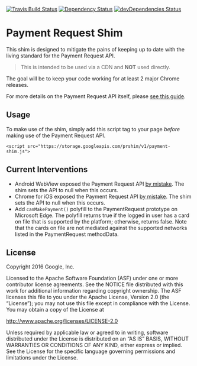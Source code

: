 [![Travis Build Status](https://travis-ci.org/GoogleChromeLabs/payment-request-shim.svg?branch=master)](https://travis-ci.org/GoogleChromeLabs/payment-request-shim) [![Dependency Status](https://david-dm.org/googlechromelabs/payment-request-shim.svg)](https://david-dm.org/googlechromelabs/payment-request-shim) [![devDependencies Status](https://david-dm.org/googlechromelabs/payment-request-shim/dev-status.svg)](https://david-dm.org/googlechromelabs/payment-request-shim?type=dev)

# Payment Request Shim

This shim is designed to mitigate the pains of keeping up to date with the living standard for the Payment Request API.

> This is intended to be used via a CDN and **NOT** used directly.

The goal will be to keep your code working for at least 2 major Chrome releases.

For more details on the Payment Request API itself, please [see this guide](https://developers.google.com/web/fundamentals/discovery-and-monetization/payment-request/).

## Usage

To make use of the shim, simply add this script tag to your page *before* making use of the Payment Request API.

    <script src="https://storage.googleapis.com/prshim/v1/payment-shim.js">

## Current Interventions

- Android WebView exposed the Payment Request API [by mistake](https://bugs.chromium.org/p/chromium/issues/detail?id=667069). The shim sets the API to null when this occurs.
- Chrome for iOS exposed the Payment Request API [by mistake](https://bugs.chromium.org/p/chromium/issues/detail?id=734586). The shim sets the API to null when this occurs.
- Add `canMakePayment()` polyfill to the PaymentRequest prototype on Microsoft Edge. The polyfill returns true if the logged in user has a card on file that is supported by the platform; otherwise, returns false.
  Note that the cards on file are not mediated against the supported networks listed in the PaymentRequest methodData.

## License

Copyright 2016 Google, Inc.

Licensed to the Apache Software Foundation (ASF) under one or more contributor license agreements. See the NOTICE file distributed with this work for additional information regarding copyright ownership. The ASF licenses this file to you under the Apache License, Version 2.0 (the “License”); you may not use this file except in compliance with the License. You may obtain a copy of the License at

http://www.apache.org/licenses/LICENSE-2.0

Unless required by applicable law or agreed to in writing, software distributed under the License is distributed on an “AS IS” BASIS, WITHOUT WARRANTIES OR CONDITIONS OF ANY KIND, either express or implied. See the License for the specific language governing permissions and limitations under the License.
